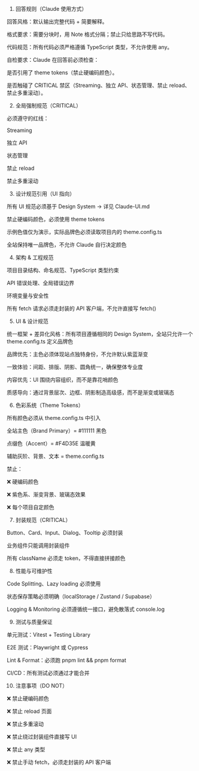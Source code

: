 1. 回答规则（Claude 使用方式）

回答风格：默认输出完整代码 + 简要解释。

格式要求：需要分块时，用 Note 格式分隔；禁止只给思路不写代码。

代码规范：所有代码必须严格遵循 TypeScript 类型，不允许使用 any。

自检要求：Claude 在回答前必须检查：

是否引用了 theme tokens（禁止硬编码颜色）。

是否触碰了 CRITICAL 禁区（Streaming、独立 API、状态管理、禁止 reload、禁止多重滚动）。

2. 全局强制规范（CRITICAL）

必须遵守的红线：

Streaming

独立 API

状态管理

禁止 reload

禁止多重滚动

3. 设计规范引用（UI 指向）

所有 UI 规范必须基于 Design System → 详见 Claude-UI.md

禁止硬编码颜色，必须使用 theme tokens

示例色值仅为演示，实际品牌色必须读取项目内的 theme.config.ts

全站保持唯一品牌色，不允许 Claude 自行决定颜色

4. 架构 & 工程规范

项目目录结构、命名规范、TypeScript 类型约束

API 错误处理、全局错误边界

环境变量与安全性

所有 fetch 请求必须走封装的 API 客户端，不允许直接写 fetch()

5. UI & 设计规范

统一框架 + 差异化风格：所有项目遵循相同的 Design System，全站只允许一个 theme.config.ts 定义品牌色

品牌优先：主色必须体现站点独特身份，不允许默认紫蓝渐变

一致体验：间距、排版、阴影、圆角统一，确保整体专业度

内容优先：UI 围绕内容组织，而不是靠花哨颜色

质感导向：通过背景层次、边框、阴影制造高级感，而不是渐变或玻璃态

6. 色彩系统（Theme Tokens）

所有颜色必须从 theme.config.ts 中引入

全站主色（Brand Primary）= #111111 黑色

点缀色（Accent）= #F4D35E 温暖黄

辅助灰阶、背景、文本 = theme.config.ts

禁止：

❌ 硬编码颜色

❌ 紫色系、渐变背景、玻璃态效果

❌ 每个项目自定颜色

7. 封装规范（CRITICAL）

Button、Card、Input、Dialog、Tooltip 必须封装

业务组件只能调用封装组件

所有 className 必须走 token，不得直接拼接颜色

8. 性能与可维护性

Code Splitting、Lazy loading 必须使用

状态保存策略必须明确（localStorage / Zustand / Supabase）

Logging & Monitoring 必须遵循统一接口，避免散落式 console.log

9. 测试与质量保证

单元测试：Vitest + Testing Library

E2E 测试：Playwright 或 Cypress

Lint & Format：必须跑 pnpm lint && pnpm format

CI/CD：所有测试必须通过才能合并

10. 注意事项（DO NOT）

❌ 禁止硬编码颜色

❌ 禁止 reload 页面

❌ 禁止多重滚动

❌ 禁止绕过封装组件直接写 UI

❌ 禁止 any 类型

❌ 禁止手动 fetch，必须走封装的 API 客户端